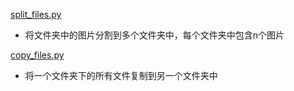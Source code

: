 [split_files.py](File://split_files.py)

- 将文件夹中的图片分割到多个文件夹中，每个文件夹中包含n个图片

[copy_files.py](File://copy_files.py)

- 将一个文件夹下的所有文件复制到另一个文件夹中







